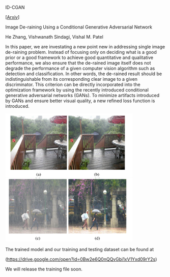 ID-CGAN

[[Arxiv](https://128.84.21.199/abs/1701.05957)]

Image De-raining Using a Conditional Generative Adversarial Network

He Zhang, Vishwanath Sindagi, Vishal M. Patel


In this paper, we are investating a new point new in addressing single image de-raining problem. Instead of focusing only on deciding what is a good prior or a good framework to achieve good quantitative and qualitative performance, we also ensure that the de-rained image itself does not degrade the performance of a given computer vision algorithm such as detection and classification. In other words, the de-rained result should be indistinguishable from its corresponding clear image to a given discriminator. This criterion can be directly incorporated into the optimization framework by using the recently introduced conditional generative adversarial networks (GANs). To minimize artifacts introduced by GANs and ensure better visual quality, a new refined loss function is introduced.


<img src="image/example1.png" width="400px" height="200px"/><img src="image/example2.png" width="400px" height="200px"/>

The trained model and our training and testing dataset can be found at 

(https://drive.google.com/open?id=0Bw2e6Q0nQQvGbi1xV1Yxd09rY2s)

We will release the training file soon.  
